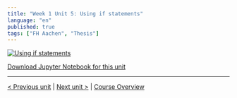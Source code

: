 ```yaml
---
title: "Week 1 Unit 5: Using if statements"
language: "en"
published: true
tags: ["FH Aachen", "Thesis"]
---
```


[![Using if statements](https://img.youtube.com/vi/xjmXlsyQo1w/hqdefault.jpg)](https://youtu.be/xjmXlsyQo1w)

[Download Jupyter Notebook for this unit](files/Week_1_Unit_5_ifstatement_notebook.ipynb)

---

[< Previous unit](/teaching/python-mooc/week1_unit4_selftest) | [Next unit >](/teaching/python-mooc/week1_unit5_selftest) |
[Course Overview](/teaching/python-mooc)